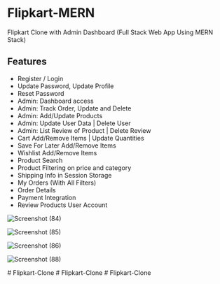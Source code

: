 # Flipkart-MERN

Flipkart Clone with Admin Dashboard (Full Stack Web App Using MERN Stack)

## Features

- Register / Login 
- Update Password, Update Profile
- Reset Password
- Admin: Dashboard access
- Admin: Track Order, Update and Delete
- Admin: Add/Update Products
- Admin: Update User Data | Delete User
- Admin: List Review of Product | Delete Review
- Cart Add/Remove Items | Update Quantities
- Save For Later Add/Remove Items
- Wishlist Add/Remove Items
- Product Search
- Product Filtering on price and category
- Shipping Info in Session Storage
- My Orders (With All Filters)
- Order Details 
- Payment Integration
- Review Products User Account


![Screenshot (84)](https://github.com/Vaibhav-Sutar/Flipkart-Clone/assets/78019203/e29c66fd-be97-4dd0-a08d-2b1e395a9a11)

![Screenshot (85)](https://github.com/Vaibhav-Sutar/Flipkart-Clone/assets/78019203/847ba51b-c25a-4029-a794-a5784c745c56)

![Screenshot (86)](https://github.com/Vaibhav-Sutar/Flipkart-Clone/assets/78019203/0feb2ff6-7e32-4612-9f4e-c4efa6d7fda4)

![Screenshot (88)](https://github.com/Vaibhav-Sutar/Flipkart-Clone/assets/78019203/211048e2-5de8-4346-8908-2018e44866c9)



#   F l i p k a r t - C l o n e  
 #   F l i p k a r t - C l o n e  
 #   F l i p k a r t - C l o n e  
 